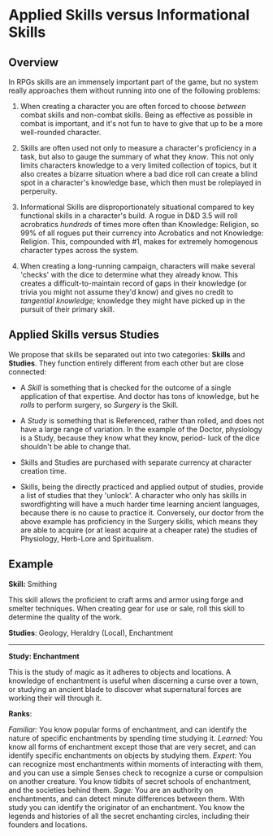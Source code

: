 # Applied Skills versus Informational Skills #

**Overview**
----
In RPGs skills are an immensely important part of the game, but no system really approaches them without running into one of the following problems:

1. When creating a character you are often forced to choose *between* combat skills and non-combat skills. Being as effective as possible in combat is important, and it's not fun to have to give that up to be a more well-rounded character. 

2. Skills are often used not only to measure a character's proficiency in a task, but also to gauge the summary of what they *know*. This not only limits characters knowledge to a very limited collection of topics, but it also creates a bizarre situation where a bad dice roll can create a blind spot in a character's knowledge base, which then must be roleplayed in perperuity.

3. Informational Skills are disproportionately situational compared to key functional skills in a character's build. A rogue in D&D 3.5 will roll acrobratics *hundreds* of times more often than Knowledge: Religion, so 99% of all rogues put their currency into Acrobatics and not Knowledge: Religion. This, compounded with #1, makes for extremely homogenous character types across the system.

4. When creating a long-running campaign, characters will make several 'checks' with the dice to determine what they already know. This creates a difficult-to-maintain record of gaps in their knowledge (or trivia you might not assume they'd know) and gives no credit to *tangential knowledge;* knowledge they might have picked up in the pursuit of their primary skill.

**Applied Skills versus Studies**
----
We propose that skills be separated out into two categories: **Skills** and **Studies**. They function entirely different from each other but are close connected:

* A *Skill* is something that is checked for the outcome of a single application of that expertise. And doctor has tons of knowledge, but he *rolls* to perform surgery, so *Surgery* is the Skill.

* A *Study* is something that is Referenced, rather than rolled, and does not have a large range of variation. In the example of the Doctor, physiology is a Study, because they know what they know, period- luck of the dice shouldn't be able to change that.

* Skills and Studies are purchased with separate currency at character creation time. 

* Skills, being the directly practiced and applied output of studies, provide a list of studies that they 'unlock'. A character who only has skills in swordfighting will have a much harder time learning ancient languages, because there is no cause to practice it. Conversely, our doctor from the above example has proficiency in the Surgery skills, which means they are able to acquire (or at least acquire at a cheaper rate) the studies of Physiology, Herb-Lore and Spiritualism.

**Example**
----

**Skill:** Smithing

This skill allows the proficient to craft arms and armor using forge and smelter techniques. When creating gear for use or sale, roll this skill to determine the quality of the work.

**Studies**: Geology, Heraldry (Local), Enchantment

----

**Study: Enchantment**

This is the study of magic as it adheres to objects and locations. A knowledge of enchantment is useful when discerning a curse over a town, or studying an ancient blade to discover what supernatural forces are working their will through it.

**Ranks**:

*Familiar:* You know popular forms of enchantment, and can identify the nature of specific enchantments by spending time studying it.
*Learned:* You know all forms of enchantment except those that are very secret, and can identify specific enchantments on objects by studying them.
*Expert:* You can recognize most enchantments within moments of interacting with them, and you can use a simple Senses check to recognize a curse or compulsion on another creature. You know tidbits of secret schools of enchantment, and the societies behind them.
*Sage:* You are an authority on enchantments, and can detect minute differences between them. With study you can identify the originator of an enchantment. You know the legends and histories of all the secret enchanting circles, including their founders and locations.
